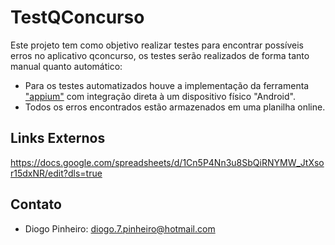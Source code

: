 # TestQConcurso

Este projeto tem como objetivo realizar testes para encontrar possíveis erros no aplicativo qconcurso, os testes serão realizados de forma tanto manual quanto automático:

- Para os testes automatizados houve a implementação da ferramenta ["appium"](http://appium.io/) com integração direta à um dispositivo físico "Android". 
- Todos os erros encontrados estão armazenados em uma planilha online.

Links Externos
------------
https://docs.google.com/spreadsheets/d/1Cn5P4Nn3u8SbQiRNYMW_JtXsor15dxNR/edit?dls=true

Contato
------------
* Diogo Pinheiro: diogo.7.pinheiro@hotmail.com  

